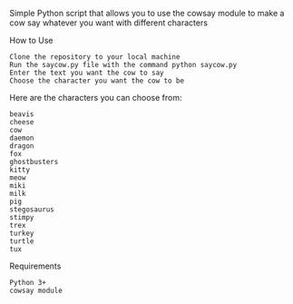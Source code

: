 Simple Python script that allows you to use the cowsay module to make a cow say whatever you want with different characters

How to Use

    Clone the repository to your local machine
    Run the saycow.py file with the command python saycow.py
    Enter the text you want the cow to say
    Choose the character you want the cow to be
    
Here are the characters you can choose from:

    beavis
    cheese
    cow
    daemon
    dragon
    fox
    ghostbusters
    kitty
    meow
    miki
    milk
    pig
    stegosaurus
    stimpy
    trex
    turkey
    turtle
    tux

Requirements

    Python 3+
    cowsay module
